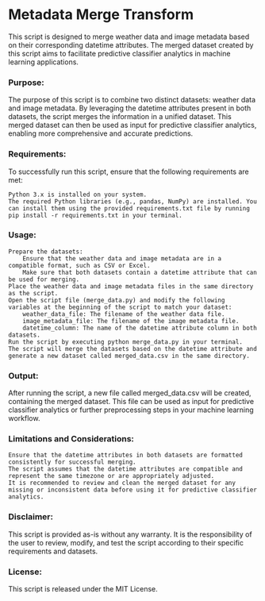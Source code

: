 # Metadata Merge Transform
This script is designed to merge weather data and image metadata based on their corresponding datetime attributes. The merged dataset created by this script aims to facilitate predictive classifier analytics in machine learning applications.

### Purpose:
The purpose of this script is to combine two distinct datasets: weather data and image metadata. By leveraging the datetime attributes present in both datasets, the script merges the information in a unified dataset. This merged dataset can then be used as input for predictive classifier analytics, enabling more comprehensive and accurate predictions.

### Requirements:
To successfully run this script, ensure that the following requirements are met:

    Python 3.x is installed on your system.
    The required Python libraries (e.g., pandas, NumPy) are installed. You can install them using the provided requirements.txt file by running pip install -r requirements.txt in your terminal.

### Usage:

    Prepare the datasets:
        Ensure that the weather data and image metadata are in a compatible format, such as CSV or Excel.
        Make sure that both datasets contain a datetime attribute that can be used for merging.
    Place the weather data and image metadata files in the same directory as the script.
    Open the script file (merge_data.py) and modify the following variables at the beginning of the script to match your dataset:
        weather_data_file: The filename of the weather data file.
        image_metadata_file: The filename of the image metadata file.
        datetime_column: The name of the datetime attribute column in both datasets.
    Run the script by executing python merge_data.py in your terminal.
    The script will merge the datasets based on the datetime attribute and generate a new dataset called merged_data.csv in the same directory.

### Output:
After running the script, a new file called merged_data.csv will be created, containing the merged dataset. This file can be used as input for predictive classifier analytics or further preprocessing steps in your machine learning workflow.

### Limitations and Considerations:

    Ensure that the datetime attributes in both datasets are formatted consistently for successful merging.
    The script assumes that the datetime attributes are compatible and represent the same timezone or are appropriately adjusted.
    It is recommended to review and clean the merged dataset for any missing or inconsistent data before using it for predictive classifier analytics.

### Disclaimer:
This script is provided as-is without any warranty. It is the responsibility of the user to review, modify, and test the script according to their specific requirements and datasets.

### License:
This script is released under the MIT License.